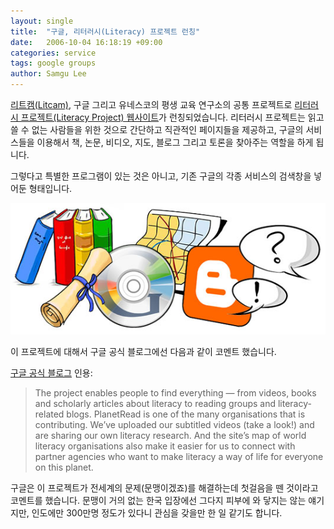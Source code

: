 ```yaml
---
layout: single
title:  "구글, 리터러시(Literacy) 프로젝트 런칭"
date:   2006-10-04 16:18:19 +09:00
categories: service
tags: google groups
author: Samgu Lee
---
```

[리트캠(Litcam)](http://www.litcam.org/), 구글 그리고 유네스코의 평생 교육 연구소의 공통 프로젝트로 [리터러시 프로젝트(Literacy Project) 웹사이트](http://www.google.com/literacy/)가 런칭되었습니다. 리터러시 프로젝트는 읽고 쓸 수 없는 사람들을 위한 것으로 간단하고 직관적인 페이지들을 제공하고, 구글의 서비스들을 이용해서 책, 논문, 비디오, 지도, 블로그 그리고 토론을 찾아주는 역할을 하게 됩니다.

그렇다고 특별한 프로그램이 있는 것은 아니고, 기존 구글의 각종 서비스의 검색창을 넣어둔 형태입니다.

![리터러시 프로젝트 메인 그림](/assets/lit.jpg)

이 프로젝트에 대해서 구글 공식 블로그에선 다음과 같이 코멘트 했습니다.

[구글 공식 블로그](http://googleblog.blogspot.com/2006/10/literacy-project.html) 인용:

> The project enables people to find everything &#8212; from videos, books and scholarly articles about literacy to reading groups and literacy-related blogs. PlanetRead is one of the many organisations that is contributing. We’ve uploaded our subtitled videos (take a look!) and are sharing our own literacy research. And the site’s map of world literacy organisations also make it easier for us to connect with partner agencies who want to make literacy a way of life for everyone on this planet.

구글은 이 프로젝트가 전세계의 문제(문맹이겠죠)를 해결하는데 첫걸음을 뗀 것이라고 코멘트를 했습니다. 문맹이 거의 없는 한국 입장에선 그다지 피부에 와 닿지는 않는 얘기지만, 인도에만 300만명 정도가 있다니 관심을 갖을만 한 일 같기도 합니다.
